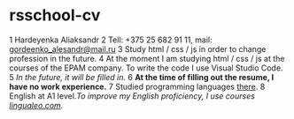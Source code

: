 # rsschool-cv
1 Hardeyenka Aliaksandr
2 Tell: +375 25 682 91 11, mail: gordeenko_alesandr@mail.ru
3 Study html / css / js in order to change profession in the future.
4 At the moment I am studying html / css / js at the courses of the EPAM company. To write the code I use Visual Studio Code.
5 *In the future, it will be filled in.*
6 **At the time of filling out the resume, I have no work experience.**
7 Studied programming languages [there](https://ru.code-basics.com/).
8 English at A1 level.*To improve my English proficiency, I use courses [lingualeo.com](https://lingualeo.com)*.
